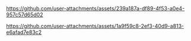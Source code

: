 https://github.com/user-attachments/assets/239a187a-df89-4f53-a0e4-957c57d65d02

https://github.com/user-attachments/assets/1a9f59c8-2ef3-40d9-a813-e6afad7e83c2
